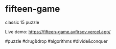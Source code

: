 # fifteen-game
classic 15 puzzle

Live demo: https://fifteen-game.avfirsov.vercel.app/

#puzzle #drug&drop #algorithms #divide&conquer
